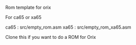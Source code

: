 Rom template for orix

For ca65 or xa65

ca65 : src/empty_rom.asm
xa65 : src/empty_rom_xa65.asm

Clone this if you want to do a ROM for Orix

